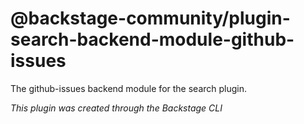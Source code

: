 # @backstage-community/plugin-search-backend-module-github-issues

The github-issues backend module for the search plugin.

_This plugin was created through the Backstage CLI_

